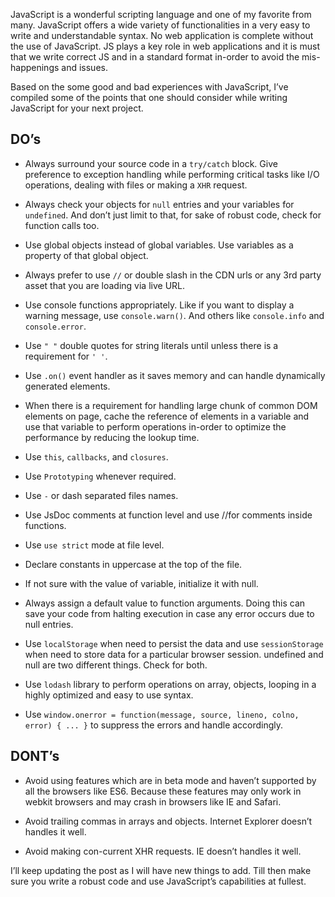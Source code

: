 JavaScript is a wonderful scripting language and one of my favorite from many. JavaScript offers a wide variety of functionalities in a very easy to write and understandable syntax. No web application is complete without the use of JavaScript. JS plays a key role in web applications and it is must that we write correct JS and in a standard format in-order to avoid the mis-happenings and issues.

Based on the some good and bad experiences with JavaScript, I’ve compiled some of the points that one should consider while writing JavaScript for your next project.

## DO’s
- Always surround your source code in a `try/catch` block. Give preference to exception handling while performing critical tasks like I/O operations, dealing with files or making a `XHR` request.

- Always check your objects for `null` entries and your variables for `undefined`. And don’t just limit to that, for sake of robust code, check for function calls too.

- Use global objects instead of global variables. Use variables as a property of that global object.

- Always prefer to use `//` or double slash in the CDN urls or any 3rd party asset that you are loading via live URL.

- Use console functions appropriately. Like if you want to display a warning message, use `console.warn()`. And others like `console.info` and `console.error`.

- Use `" "` double quotes for string literals until unless there is a requirement for `' '`.

- Use `.on()` event handler as it saves memory and can handle dynamically generated elements.

- When there is a requirement for handling large chunk of common DOM elements on page, cache the reference of elements in a variable and use that variable to perform operations in-order to optimize the performance by reducing the lookup time.

- Use `this`, `callbacks`, and `closures`.

- Use `Prototyping` whenever required.

- Use `-` or dash separated files names.

- Use JsDoc comments at function level and use //for comments inside functions.

- Use `use strict` mode at file level.

- Declare constants in uppercase at the top of the file.

- If not sure with the value of variable, initialize it with null.

- Always assign a default value to function arguments. Doing this can save your code from halting execution in case any error occurs due to null entries.

- Use `localStorage` when need to persist the data and use `sessionStorage` when need to store data for a particular browser session.
undefined and null are two different things. Check for both.

- Use `lodash` library to perform operations on array, objects, looping in a highly optimized and easy to use syntax.

- Use `window.onerror = function(message, source, lineno, colno, error) { ... }` to suppress the errors and handle accordingly.
 

## DONT’s
- Avoid using features which are in beta mode and haven’t supported by all the browsers like ES6. Because these features may only work in webkit browsers and may crash in browsers like IE and Safari.

- Avoid trailing commas in arrays and objects. Internet Explorer doesn’t handles it well.

- Avoid making con-current XHR requests. IE doesn’t handles it well.

I’ll keep updating the post as I will have new things to add. Till then make sure you write a robust code and use JavaScript’s capabilities at fullest.
